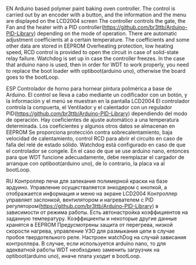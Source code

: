 EN
Arduino based polymer paint baking oven controller.
The control is carried out by an encoder with a button, and the information and the menu are displayed on the LCD2004 screen
The controller controls the gate, the Fan and the heater with a PID controller(https://github.com/br3ttb/Arduino-PID-Library) depending on the mode of operation.
There are automatic adjustment coefficients at a certain temperature.
The coefficients and some other data are stored in EEPROM
Overheating protection, low heating speed, RCD control is provided to open the circuit in case of solid-state relay failure.
Watchdog is set up in case the controller freezes. In the case that arduino nano is used, then in order for WDT to work properly, you need to replace the boot loader with optiboot(arduino uno), otherwise the board goes to the bootLoop.

ESP
Controlador de horno para hornear pintura polimérica a base de Arduino.
El control se lleva a cabo mediante un codificador con un botón, y la información y el menú se muestran en la pantalla LCD2004
El controlador controla la compuerta, el Ventilador y el calentador con un regulador PID(https://github.com/br3ttb/Arduino-PID-Library) dependiendo del modo de operación.
Hay coeficientes de ajuste automático a una temperatura determinada.
Los coeficientes y algunos otros datos se almacenan en EEPROM
Se proporciona protección contra sobrecalentamiento, baja velocidad de calentamiento, control RCD para abrir el circuito en caso de falla del relé de estado sólido.
Watchdog está configurado en caso de que el controlador se congele. En el caso de que se use arduino nano, entonces para que WDT funcione adecuadamente, debe reemplazar el cargador de arranque con optiboot(arduino uno), de lo contrario, la placa va al bootLoop.

RU
Контроллер печи для запекания полимерной краски на базе ардуино.
Управление осуществаляется энкодером с кнопкой, а отображается информация и меню на экране LCD2004
Контроллер управляет заслонкой, вентилятором и нагревателем с PID регулятором(https://github.com/br3ttb/Arduino-PID-Library) в зависимости от режима работы.
Есть автонастройка коэффициентов на заданную температуру.
Коэффициенты и некоторые другие данные хранятся в EEPROM
Предусмотрены защита от перегрева, низкой скорости нагрева, управление УЗО для размыкания цепи в случае пробоя твердотельного реле.
Настроен watchDog на случай зависания контроллера. В случае, если используется arduino nano, то для адекватной работы WDT необходимо заменить загрузчик на optiboot(arduino uno), иначе плата уходит в bootLoop.
